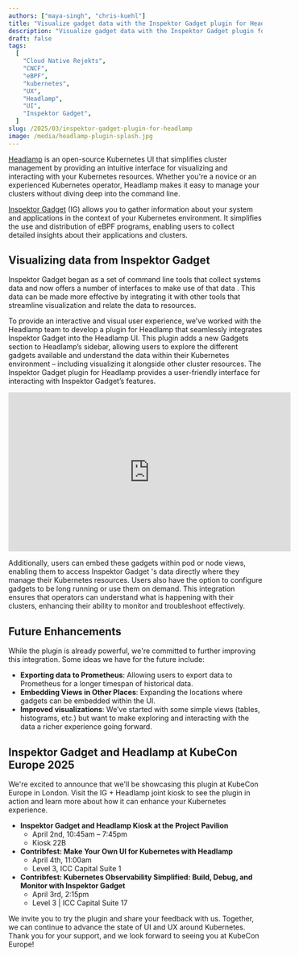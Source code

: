 ```yaml
---
authors: ["maya-singh", "chris-kuehl"]
title: "Visualize gadget data with the Inspektor Gadget plugin for Headlamp"
description: "Visualize gadget data with the Inspektor Gadget plugin for Headlamp"
draft: false
tags:
  [
    "Cloud Native Rejekts",
    "CNCF",
    "eBPF",
    "kubernetes",
    "UX",
    "Headlamp",
    "UI",
    "Inspektor Gadget",
  ]
slug: /2025/03/inspektor-gadget-plugin-for-headlamp
image: /media/headlamp-plugin-splash.jpg
---
```


[Headlamp](https://headlamp.dev) is an open-source Kubernetes UI that simplifies cluster management by providing an intuitive interface for visualizing and interacting with your Kubernetes resources. Whether you're a novice or an experienced Kubernetes operator, Headlamp makes it easy to manage your clusters without diving deep into the command line.

[Inspektor Gadget](https://inspektor-gadget.io) (IG) allows you to gather information about your system and applications  in the context of your Kubernetes environment. It simplifies the use and distribution of eBPF programs, enabling users to collect detailed insights about their applications and clusters.

<!-- truncate -->

## Visualizing data from Inspektor Gadget

Inspektor Gadget began as a set of command line tools that collect systems data and now offers a number of interfaces to make use of that data . This data can be made more effective by integrating it with other tools that streamline visualization and relate the data to resources.

To provide an interactive and visual user experience, we've worked with the Headlamp team to develop a plugin for Headlamp that seamlessly integrates Inspektor Gadget into the Headlamp UI. This plugin adds a new Gadgets section to Headlamp’s sidebar, allowing users to explore the different gadgets available and understand the data within their Kubernetes environment – including visualizing it alongside other cluster resources. The Inspektor Gadget plugin for Headlamp provides a user-friendly interface for interacting with Inspektor Gadget’s features.

<iframe width="560" height="315" src="https://www.youtube-nocookie.com/embed/fzDZXeK7Ric?si=38PeLBBKXDIBUwuN" title="YouTube video player" frameborder="0" allow="accelerometer; autoplay; clipboard-write; encrypted-media; gyroscope; picture-in-picture; web-share" referrerpolicy="strict-origin-when-cross-origin" allowfullscreen></iframe>

Additionally, users can embed these gadgets within pod or node views, enabling them to access Inspektor Gadget 's data directly where they manage their Kubernetes resources. Users also have the option to configure gadgets to be long running or use them on demand. This integration ensures that operators can understand what is happening with their clusters, enhancing their ability to monitor and troubleshoot effectively.

## Future Enhancements

While the plugin is already powerful, we're committed to further improving this integration. Some ideas we have for the future include:
*	**Exporting data to Prometheus**: Allowing users to export data to Prometheus for a longer timespan of historical data.
*	**Embedding Views in Other Places**: Expanding the locations where gadgets can be embedded within the UI.
*	**Improved visualizations**: We’ve started with some simple views (tables, histograms, etc.) but want to make exploring and interacting with the data a richer experience going forward.

## Inspektor Gadget and Headlamp at KubeCon Europe 2025

We're excited to announce that we'll be showcasing this plugin at KubeCon Europe in London. Visit the IG + Headlamp joint kiosk to see the plugin in action and learn more about how it can enhance your Kubernetes experience.

* **Inspektor Gadget and Headlamp Kiosk at the Project Pavilion**
  - April 2nd, 10:45am – 7:45pm
  - Kiosk 22B
* **Contribfest: Make Your Own UI for Kubernetes with Headlamp**
  - April 4th, 11:00am
  - Level 3, ICC Capital Suite 1
* **Contribfest: Kubernetes Observability Simplified: Build, Debug, and Monitor with Inspektor Gadget**
  - April 3rd, 2:15pm
  - Level 3 | ICC Capital Suite 17

We invite you to try the plugin and share your feedback with us. Together, we can continue to advance the state of UI and UX around Kubernetes.
Thank you for your support, and we look forward to seeing you at KubeCon Europe!
